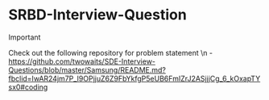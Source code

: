 # SRBD-Interview-Question
> [!IMPORTANT]
> Check out the following repository for problem statement \n
-https://github.com/twowaits/SDE-Interview-Questions/blob/master/Samsung/README.md?fbclid=IwAR24jm7P_I9OPjjuZ6Z9FbYkfgP5eUB6FmIZrJ2ASjjjCg_6_kOxapTYsx0#coding
